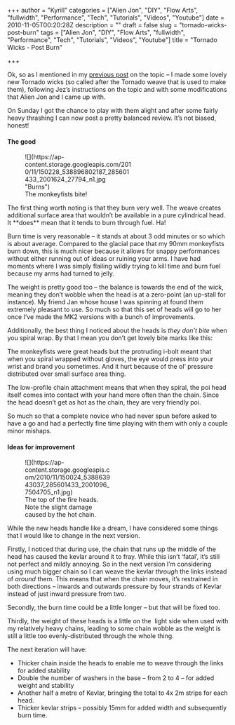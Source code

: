+++
author = "Kyrill"
categories = ["Alien Jon", "DIY", "Flow Arts", "fullwidth", "Performance", "Tech", "Tutorials", "Videos", "Youtube"]
date = 2010-11-05T00:20:28Z
description = ""
draft = false
slug = "tornado-wicks-post-burn"
tags = ["Alien Jon", "DIY", "Flow Arts", "fullwidth", "Performance", "Tech", "Tutorials", "Videos", "Youtube"]
title = "Tornado Wicks - Post Burn"

+++


Ok, so as I mentioned in my [previous post](https://antisp.in/blog/moonblaze-wicks) on the topic – I made some lovely new Tornado wicks (so called after the Tornado weave that is used to make them), following Jez’s instructions on the topic and with some modifications that Alien Jon and I came up with.

On Sunday I got the chance to play with them alight and after some fairly heavy thrashing I can now post a pretty balanced review. It’s not biased, honest!

#### The good

<figure class="thumbnail wp-caption alignright" style="width: 243px">
![](https://ap-content.storage.googleapis.com/2010/11/150228_538896802187_285601433_2001624_27794_n1.jpg "Burns")
<figcaption class="caption wp-caption-text">The monkeyfists bite!</figcaption></figure>The first thing worth noting is that they burn very well. The weave creates additional surface area that wouldn’t be available in a pure cylindrical head. It **does** mean that it tends to burn through fuel. Ha!

Burn time is very reasonable – it stands at about 3 odd minutes or so which is about average. Compared to the glacial pace that my 90mm monkeyfists burn down, this is much nicer because it allows for snappy performances without either running out of ideas or ruining your arms. I have had moments where I was simply flailing wildly trying to kill time and burn fuel because my arms had turned to jelly.

The weight is pretty good too – the balance is towards the end of the wick, meaning they don’t wobble when the head is at a zero-point (an up-stall for instance). My friend Jan whose house I was spinning at found them extremely pleasant to use. So much so that this set of heads will go to her once I’ve made the MK2 versions with a bunch of improvements.

Additionally, the best thing I noticed about the heads is *they don’t bite* when you spiral wrap. By that I mean you don’t get lovely bite marks like this:

The monkeyfists were great heads but the protruding i-bolt meant that when you spiral wrapped without gloves, the eye would press into your wrist and brand you sometimes. And it hurt because of the ol’ pressure distributed over small surface area thing.

The low-profile chain attachment means that when they spiral, the poi head itself comes into contact with your hand more often than the chain. Since the head doesn’t get as hot as the chain, they are very friendly poi.

So much so that a complete novice who had never spun before asked to have a go and had a perfectly fine time playing with them with only a couple minor mishaps.

#### Ideas for improvement

<figure class="thumbnail wp-caption alignleft" style="width: 199px">
![](https://ap-content.storage.googleapis.com/2010/11/150024_538863943037_285601433_2001096_7504705_n1.jpg)
<figcaption class="caption wp-caption-text">The top of the fire heads. Note the slight damage caused by the hot chain. </figcaption></figure>While the new heads handle like a dream, I have considered some things that I would like to change in the next version.

Firstly, I noticed that during use, the chain that runs up the middle of the head has caused the kevlar around it to fray. While this isn’t ‘fatal’, it’s still not perfect and mildly annoying. So in the next version I’m considering using much bigger chain so I can weave the kevlar *through* the links instead of *around* them. This means that when the chain moves, it’s restrained in both directions – inwards and outwards pressure by four strands of Kevlar instead of just inward pressure from two.

Secondly, the burn time could be a little longer – but that will be fixed too.

Thirdly, the weight of these heads is a little on the  light side when used with my relatively heavy chains, leading to some chain wobble as the weight is still a little too evenly-distributed through the whole thing.

The next iteration will have:

- Thicker chain inside the heads to enable me to weave through the links for added stability
- Double the number of washers in the base – from 2 to 4 – for added weight and stability
- Another half a metre of Kevlar, bringing the total to 4x 2m strips for each head.
- Thicker kevlar strips – possibly 15mm for added width and subsequently burn time.


